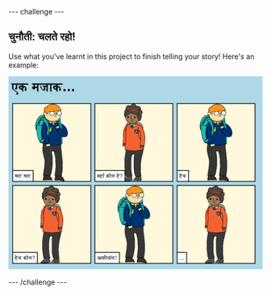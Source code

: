 \--- challenge \---

## चुनौती: चलते रहो!

Use what you've learnt in this project to finish telling your story! Here's an example:

![screenshot](images/story-final.png)

\--- /challenge \---